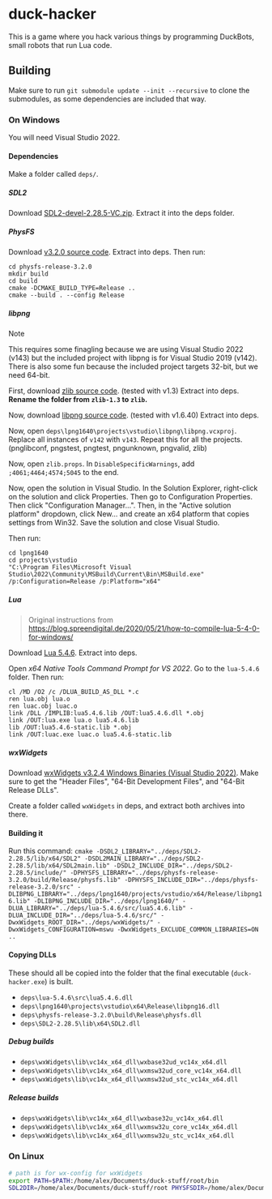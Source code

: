 # duck-hacker
This is a game where you hack various things by programming DuckBots, small robots that run Lua code.

## Building
Make sure to run `git submodule update --init --recursive` to clone the submodules, as some dependencies are included that way.

### On Windows
You will need Visual Studio 2022.

#### Dependencies
Make a folder called `deps/`.

##### SDL2
Download [SDL2-devel-2.28.5-VC.zip](https://github.com/libsdl-org/SDL/releases/tag/release-2.28.5). Extract it into the deps folder.

##### PhysFS
Download [v3.2.0 source code](https://github.com/icculus/physfs/releases/tag/release-3.2.0). Extract into deps. Then run:
```
cd physfs-release-3.2.0
mkdir build
cd build
cmake -DCMAKE_BUILD_TYPE=Release ..
cmake --build . --config Release
```

##### libpng
> [!NOTE]
> This requires some finagling because we are using Visual Studio 2022 (v143) but the included project with libpng is for Visual Studio 2019 (v142). There is also some fun because the included project targets 32-bit, but we need 64-bit.

First, download [zlib source code](https://www.zlib.net/). (tested with v1.3) Extract into deps. **Rename the folder from `zlib-1.3` to `zlib`.**

Now, download [libpng source code](http://www.libpng.org/pub/png/libpng.html). (tested with v1.6.40) Extract into deps.

Now, open `deps\lpng1640\projects\vstudio\libpng\libpng.vcxproj`. Replace all instances of `v142` with `v143`. Repeat this for all the projects. (pnglibconf, pngstest, pngtest, pngunknown, pngvalid, zlib)

Now, open `zlib.props`. In `DisableSpecificWarnings`, add `;4061;4464;4574;5045` to the end.

Now, open the solution in Visual Studio. In the Solution Explorer, right-click on the solution and click Properties. Then go to Configuration Properties. Then click "Configuration Manager...". Then, in the "Active solution platform" dropdown, click New... and create an x64 platform that copies settings from Win32. Save the solution and close Visual Studio.

Then run:
```
cd lpng1640
cd projects\vstudio
"C:\Program Files\Microsoft Visual Studio\2022\Community\MSBuild\Current\Bin\MSBuild.exe" /p:Configuration=Release /p:Platform="x64"
```

##### Lua
> Original instructions from https://blog.spreendigital.de/2020/05/21/how-to-compile-lua-5-4-0-for-windows/

Download [Lua 5.4.6](https://www.lua.org/versions.html#5.4). Extract into deps.

Open _x64 Native Tools Command Prompt for VS 2022_. Go to the `lua-5.4.6` folder. Then run:
```
cl /MD /O2 /c /DLUA_BUILD_AS_DLL *.c
ren lua.obj lua.o
ren luac.obj luac.o
link /DLL /IMPLIB:lua5.4.6.lib /OUT:lua5.4.6.dll *.obj
link /OUT:lua.exe lua.o lua5.4.6.lib
lib /OUT:lua5.4.6-static.lib *.obj
link /OUT:luac.exe luac.o lua5.4.6-static.lib
```

##### wxWidgets
Download [wxWidgets v3.2.4 Windows Binaries (Visual Studio 2022)](https://www.wxwidgets.org/downloads/#v3.2.4_msw). Make sure to get the "Header Files", "64-Bit Development Files", and "64-Bit Release DLLs".

Create a folder called `wxWidgets` in deps, and extract both archives into there.

#### Building it
Run this command: `cmake -DSDL2_LIBRARY="../deps/SDL2-2.28.5/lib/x64/SDL2" -DSDL2MAIN_LIBRARY="../deps/SDL2-2.28.5/lib/x64/SDL2main.lib" -DSDL2_INCLUDE_DIR="../deps/SDL2-2.28.5/include/" -DPHYSFS_LIBRARY="../deps/physfs-release-3.2.0/build/Release/physfs.lib" -DPHYSFS_INCLUDE_DIR="../deps/physfs-release-3.2.0/src" -DLIBPNG_LIBRARY="../deps/lpng1640/projects/vstudio/x64/Release/libpng16.lib" -DLIBPNG_INCLUDE_DIR="../deps/lpng1640/" -DLUA_LIBRARY="../deps/lua-5.4.6/src/lua5.4.6.lib" -DLUA_INCLUDE_DIR="../deps/lua-5.4.6/src/" -DwxWidgets_ROOT_DIR="../deps/wxWidgets/" -DwxWidgets_CONFIGURATION=mswu -DwxWidgets_EXCLUDE_COMMON_LIBRARIES=ON ..`

#### Copying DLLs
These should all be copied into the folder that the final executable (`duck-hacker.exe`) is built.

* `deps\lua-5.4.6\src\lua5.4.6.dll`
* `deps\lpng1640\projects\vstudio\x64\Release\libpng16.dll`
* `deps\physfs-release-3.2.0\build\Release\physfs.dll`
* `deps\SDL2-2.28.5\lib\x64\SDL2.dll`

##### Debug builds
* `deps\wxWidgets\lib\vc14x_x64_dll\wxbase32ud_vc14x_x64.dll`
* `deps\wxWidgets\lib\vc14x_x64_dll\wxmsw32ud_core_vc14x_x64.dll`
* `deps\wxWidgets\lib\vc14x_x64_dll\wxmsw32ud_stc_vc14x_x64.dll`

##### Release builds
* `deps\wxWidgets\lib\vc14x_x64_dll\wxbase32u_vc14x_x64.dll`
* `deps\wxWidgets\lib\vc14x_x64_dll\wxmsw32u_core_vc14x_x64.dll`
* `deps\wxWidgets\lib\vc14x_x64_dll\wxmsw32u_stc_vc14x_x64.dll`

### On Linux
```bash
# path is for wx-config for wxWidgets
export PATH=$PATH:/home/alex/Documents/duck-stuff/root/bin
SDL2DIR=/home/alex/Documents/duck-stuff/root PHYSFSDIR=/home/alex/Documents/duck-stuff/root LIBPNGDIR=/home/alex/Documents/duck-stuff/root cmake ..
```